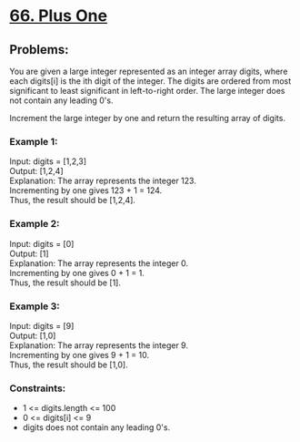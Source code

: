 # [66. Plus One](https://leetcode.com/problems/plus-one/)

## Problems:
You are given a large integer represented as an integer array digits, where each digits[i] is the ith digit of the integer. The digits are ordered from most significant to least significant in left-to-right order. The large integer does not contain any leading 0's. <br>

Increment the large integer by one and return the resulting array of digits. <br>

### Example 1:
Input: digits = [1,2,3] <br>
Output: [1,2,4] <br>
Explanation: The array represents the integer 123. <br>
Incrementing by one gives 123 + 1 = 124. <br>
Thus, the result should be [1,2,4]. <br>

### Example 2:
Input: digits = [0] <br>
Output: [1] <br>
Explanation: The array represents the integer 0. <br>
Incrementing by one gives 0 + 1 = 1. <br>
Thus, the result should be [1]. <br>

### Example 3:
Input: digits = [9] <br>
Output: [1,0] <br>
Explanation: The array represents the integer 9. <br>
Incrementing by one gives 9 + 1 = 10. <br>
Thus, the result should be [1,0]. <br>

### Constraints:
* 1 <= digits.length <= 100
* 0 <= digits[i] <= 9
* digits does not contain any leading 0's.


